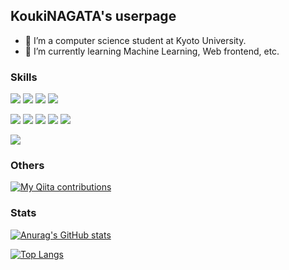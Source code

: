 ## KoukiNAGATA's userpage
- 🔭 I’m a computer science student at Kyoto University.
- 🌱 I’m currently learning Machine Learning, Web frontend, etc.

### Skills

[![](https://img.shields.io/badge/-Python-3572A5?style=flat&logo=python)](https://github.com/KoukiNAGATA)
[![](https://img.shields.io/badge/-C++-f34b7d?style=flat&logo=c%2B%2B)](https://github.com/KoukiNAGATA)
[![](https://img.shields.io/badge/-Java-b07219?style=flat&logo=java)](https://github.com/KoukiNAGATA)
[![](https://img.shields.io/badge/Javascript-f1e05a.svg?logo=javascript&style=flat)](https://github.com/KoukiNAGATA)

[![](https://img.shields.io/badge/-React-555?style=flat&logo=React)](https://github.com/KoukiNAGATA)
[![](https://img.shields.io/badge/-Vue.js-555?style=flat&logo=Vue.js)](https://github.com/KoukiNAGATA)
[![](https://img.shields.io/badge/-Nuxt.js-555?style=flat&logo=Nuxt.js)](https://github.com/KoukiNAGATA)
[![](https://img.shields.io/badge/-HTML5-e44b23.svg?logo=html5&style=flat)](https://github.com/KoukiNAGATA)
[![](https://img.shields.io/badge/-CSS3-563d7c.svg?style=flat&logo=css3)](https://github.com/KoukiNAGATA)

[![](https://img.shields.io/badge/-Docker-AAA?style=flat&logo=docker)](https://github.com/KoukiNAGATA)

### Others
[![My Qiita contributions](https://qiita-badge.apiapi.app/s/KoukiNAGATA/contributions.svg)](http://qiita.com/KoukiNAGATA)

### Stats
[![Anurag's GitHub stats](https://github-readme-stats.vercel.app/api?username=KoukiNAGATA&show_icons=true&count_private=true)](https://github.com/anuraghazra/github-readme-stats)

[![Top Langs](https://github-readme-stats.vercel.app/api/top-langs/?username=KoukiNAGATA&layout=compact&langs_count=10)](https://github.com/anuraghazra/github-readme-stats)
